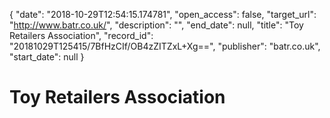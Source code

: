{
  "date": "2018-10-29T12:54:15.174781", 
  "open_access": false, 
  "target_url": "http://www.batr.co.uk/", 
  "description": "", 
  "end_date": null, 
  "title": "Toy Retailers Association", 
  "record_id": "20181029T125415/7BfHzCIf/OB4zZITZxL+Xg==", 
  "publisher": "batr.co.uk", 
  "start_date": null
}

# Toy Retailers Association


